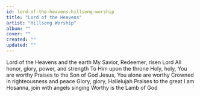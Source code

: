 ```yaml
---
id: lord-of-the-heavens-hillsong-worship
title: "Lord of the Heavens"
artist: "Hillsong Worship"
album: ""
cover: ""
created: ""
updated: ""
---
```


Lord of the Heavens and the earth
My Savior, Redeemer, risen Lord
All honor, glory, power, and strength
To Him upon the throne
Holy, holy, You are worthy
Praises to the Son of God
Jesus, You alone are worthy
Crowned in righteousness and peace
Glory, glory, Hallelujah
Praises to the great I am
Hosanna, join with angels singing
Worthy is the Lamb of God